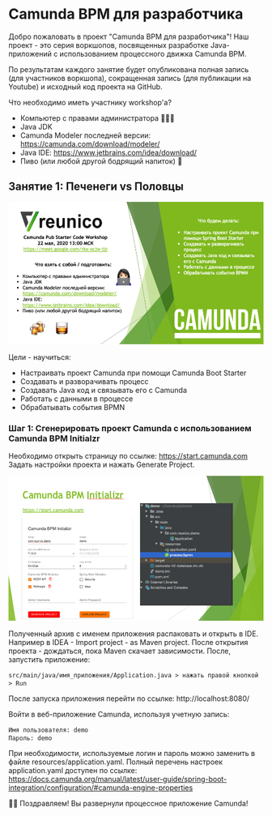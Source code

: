 # Camunda BPM для разработчика

Добро пожаловать в проект "Camunda BPM для разработчика"! 
Наш проект - это серия воркшопов, посвященных разработке Java-приложений 
с использованием процессного движка Camunda BPM. 
 
По результатам каждого занятие будет опубликована полная запись 
(для участников воркшопа), сокращенная запись (для публикации на Youtube) и 
исходный код проекта на GitHub.  

Что необходимо иметь участнику workshop'а?

* Компьютер с правами администратора 👩🏻‍💻
* Java JDK
* Camunda Modeler последней версии: https://camunda.com/download/modeler/
* Java IDE: https://www.jetbrains.com/idea/download/
* Пиво (или любой другой бодрящий напиток) 🍻

## Занятие 1: Печенеги vs Половцы

![CamundaPubIntro](./pic/CamundaPubIntro.png)

Цели - научиться:

* Настраивать проект Camunda при помощи Camunda Boot Starter
* Создавать и разворачивать процесс
* Создавать Java код и связывать его с Camunda
* Работать с данными в процессе
* Обрабатывать события BPMN

### Шаг 1: Сгенерировать проект Camunda с использованием Camunda BPM Initialzr

Необходимо открыть страницу по ссылке: https://start.camunda.com
Задать настройки проекта и нажать Generate Project.

![CamundaBootInitialzr](./pic/CamundaBootInitialzr.png)

Полученный архив с именем приложения распаковать и открыть в IDE. Например в IDEA - Import project - as Maven project.
После открытия проекта - дождаться, пока Maven скачает зависимости. После, запустить приложение:
```
src/main/java/имя_приложения/Application.java > нажать правой кнопкой > Run
```
После запуска приложения перейти по ссылке:
http://localhost:8080/

Войти в веб-приложение Camunda, используя учетную запись:

```
Имя пользователя: demo
Пароль: demo
```

При необходимости, используемые логин и пароль можно заменить в файле resources/application.yaml.
Полный перечень настроек application.yaml доступен по ссылке: https://docs.camunda.org/manual/latest/user-guide/spring-boot-integration/configuration/#camunda-engine-properties

💪🏻 Поздравляем! Вы развернули процессное приложение Camunda!
